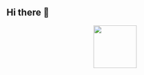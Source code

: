 ## Hi there 👋
<div id="header" align="center"> <img src="https://media1.giphy.com/media/v1.Y2lkPTc5MGI3NjExOWFzNmU2anV0OW5wcnJncDJzZTBzeXY4MHZzcjJ0bm8wc2xvYzFlMCZlcD12MV9pbnRlcm5hbF9naWZfYnlfaWQmY3Q9Zw/mE0M2TVys8k6Y/giphy.gif" width="100"/></div>
<!--
**ParrotLeg/ParrotLeg** is a ✨ _special_ ✨ repository because its `README.md` (this file) appears on your GitHub profile.

Here are some ideas to get you started:

- 🔭 I’m currently working on ...
- 🌱 I’m currently learning ...
- 👯 I’m looking to collaborate on ...
- 🤔 I’m looking for help with ...
- 💬 Ask me about ...
- 📫 How to reach me: ...
- 😄 Pronouns: ...
- ⚡ Fun fact: ...
-->
